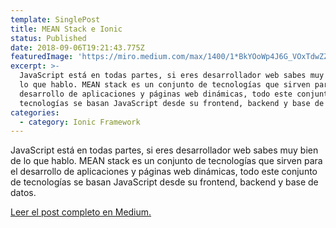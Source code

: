 ```yaml
---
template: SinglePost
title: MEAN Stack e Ionic
status: Published
date: 2018-09-06T19:21:43.775Z
featuredImage: 'https://miro.medium.com/max/1400/1*BkYOoWp4J6G_VOxTdwZZDw.jpeg'
excerpt: >-
  JavaScript está en todas partes, si eres desarrollador web sabes muy bien de
  lo que hablo. MEAN stack es un conjunto de tecnologías que sirven para el
  desarrollo de aplicaciones y páginas web dinámicas, todo este conjunto de
  tecnologías se basan JavaScript desde su frontend, backend y base de datos.
categories:
  - category: Ionic Framework
---
```

JavaScript está en todas partes, si eres desarrollador web sabes muy bien de lo que hablo. MEAN stack es un conjunto de tecnologías que sirven para el desarrollo de aplicaciones y páginas web dinámicas, todo este conjunto de tecnologías se basan JavaScript desde su frontend, backend y base de datos.

[Leer el post completo en Medium.](https://medium.com/@thianlopezz/mean-stack-e-ionic-ae6c50b6456e)
